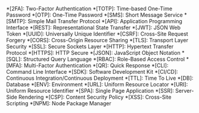 *[2FA]: Two-Factor Authentication
*[TOTP]: Time-based One-Time Password
*[OTP]: One-Time Password
*[SMS]: Short Message Service
*[SMTP]: Simple Mail Transfer Protocol
*[API]: Application Programming Interface
*[REST]: Representational State Transfer
*[JWT]: JSON Web Token
*[UUID]: Universally Unique Identifier
*[CSRF]: Cross-Site Request Forgery
*[CORS]: Cross-Origin Resource Sharing
*[TLS]: Transport Layer Security
*[SSL]: Secure Sockets Layer
*[HTTP]: Hypertext Transfer Protocol
*[HTTPS]: HTTP Secure
*[JSON]: JavaScript Object Notation
*[SQL]: Structured Query Language
*[RBAC]: Role-Based Access Control
*[MFA]: Multi-Factor Authentication
*[QR]: Quick Response
*[CLI]: Command Line Interface
*[SDK]: Software Development Kit
*[CI/CD]: Continuous Integration/Continuous Deployment
*[TTL]: Time To Live
*[DB]: Database
*[ENV]: Environment
*[URL]: Uniform Resource Locator
*[URI]: Uniform Resource Identifier
*[SPA]: Single Page Application
*[SSR]: Server-Side Rendering
*[CSP]: Content Security Policy
*[XSS]: Cross-Site Scripting
*[NPM]: Node Package Manager
